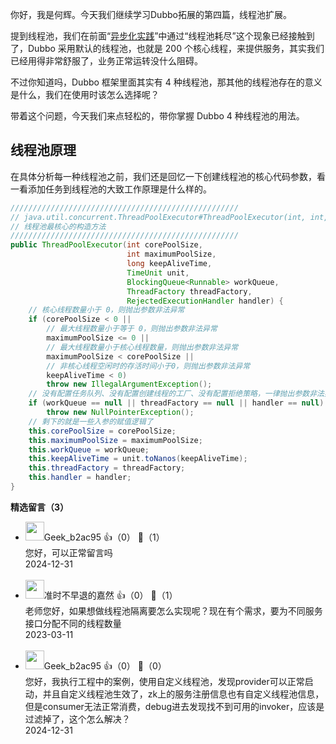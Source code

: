 你好，我是何辉。今天我们继续学习Dubbo拓展的第四篇，线程池扩展。

提到线程池，我们在前面“[异步化实践](https://time.geekbang.org/column/article/611392)”中通过“线程池耗尽”这个现象已经接触到了，Dubbo 采用默认的线程池，也就是 200 个核心线程，来提供服务，其实我们已经用得非常舒服了，业务正常运转没什么阻碍。

不过你知道吗，Dubbo 框架里面其实有 4 种线程池，那其他的线程池存在的意义是什么，我们在使用时该怎么选择呢？

带着这个问题，今天我们来点轻松的，带你掌握 Dubbo 4 种线程池的用法。

## 线程池原理

在具体分析每一种线程池之前，我们还是回忆一下创建线程池的核心代码参数，看一看添加任务到线程池的大致工作原理是什么样的。

```java
///////////////////////////////////////////////////
// java.util.concurrent.ThreadPoolExecutor#ThreadPoolExecutor(int, int, long, java.util.concurrent.TimeUnit, java.util.concurrent.BlockingQueue<java.lang.Runnable>, java.util.concurrent.ThreadFactory, java.util.concurrent.RejectedExecutionHandler)
// 线程池最核心的构造方法
///////////////////////////////////////////////////
public ThreadPoolExecutor(int corePoolSize,
                          int maximumPoolSize,
                          long keepAliveTime,
                          TimeUnit unit,
                          BlockingQueue<Runnable> workQueue,
                          ThreadFactory threadFactory,
                          RejectedExecutionHandler handler) {
    // 核心线程数量小于 0，则抛出参数非法异常
    if (corePoolSize < 0 ||
        // 最大线程数量小于等于 0，则抛出参数非法异常
        maximumPoolSize <= 0 ||
        // 最大线程数量小于核心线程数量，则抛出参数非法异常
        maximumPoolSize < corePoolSize ||
        // 非核心线程空闲时的存活时间小于0，则抛出参数非法异常
        keepAliveTime < 0)
        throw new IllegalArgumentException();
    // 没有配置任务队列、没有配置创建线程的工厂、没有配置拒绝策略，一律抛出参数非法异常
    if (workQueue == null || threadFactory == null || handler == null)
        throw new NullPointerException();
    // 剩下的就是一些入参的赋值逻辑了
    this.corePoolSize = corePoolSize;
    this.maximumPoolSize = maximumPoolSize;
    this.workQueue = workQueue;
    this.keepAliveTime = unit.toNanos(keepAliveTime);
    this.threadFactory = threadFactory;
    this.handler = handler;
}
```
<div><strong>精选留言（3）</strong></div><ul>
<li><img src="" width="30px"><span>Geek_b2ac95</span> 👍（0） 💬（1）<div>您好，可以正常留言吗</div>2024-12-31</li><br/><li><img src="https://static001.geekbang.org/account/avatar/00/2d/b0/17/f3dcd8d1.jpg" width="30px"><span>准时不早退的嘉然</span> 👍（0） 💬（1）<div>老师您好，如果想做线程池隔离要怎么实现呢？现在有个需求，要为不同服务接口分配不同的线程数量</div>2023-03-11</li><br/><li><img src="" width="30px"><span>Geek_b2ac95</span> 👍（0） 💬（0）<div>您好，我执行工程中的案例，使用自定义线程池，发现provider可以正常启动，并且自定义线程池生效了，zk上的服务注册信息也有自定义线程池信息，但是consumer无法正常消费，debug进去发现找不到可用的invoker，应该是过滤掉了，这个怎么解决？</div>2024-12-31</li><br/>
</ul>